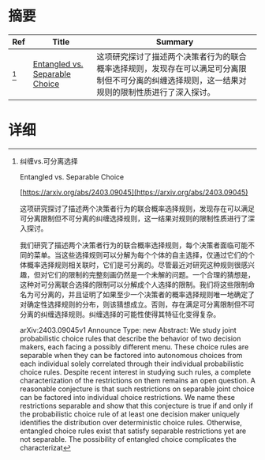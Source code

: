 # 摘要

| Ref | Title | Summary |
| --- | --- | --- |
| [^1] | [Entangled vs. Separable Choice](https://arxiv.org/abs/2403.09045) | 这项研究探讨了描述两个决策者行为的联合概率选择规则，发现存在可以满足可分离限制但不可分离的纠缠选择规则，这一结果对规则的限制性质进行了深入探讨。 |

# 详细

[^1]: 纠缠vs.可分离选择

    Entangled vs. Separable Choice

    [https://arxiv.org/abs/2403.09045](https://arxiv.org/abs/2403.09045)

    这项研究探讨了描述两个决策者行为的联合概率选择规则，发现存在可以满足可分离限制但不可分离的纠缠选择规则，这一结果对规则的限制性质进行了深入探讨。

    

    我们研究了描述两个决策者行为的联合概率选择规则，每个决策者面临可能不同的菜单。当这些选择规则可以分解为每个个体的自主选择，仅通过它们的个体概率选择规则相关联时，它们是可分离的。尽管最近对研究这种规则很感兴趣，但对它们的限制的完整刻画仍然是一个未解的问题。一个合理的猜想是，这种对可分离联合选择的限制可以分解成个人选择的限制。我们将这些限制命名为可分离的，并且证明了如果至少一个决策者的概率选择规则唯一地确定了对确定性选择规则的分布，则该猜想成立。否则，存在满足可分离限制但不可分离的纠缠选择规则。纠缠选择的可能性使得其特征化变得复杂。

    arXiv:2403.09045v1 Announce Type: new  Abstract: We study joint probabilistic choice rules that describe the behavior of two decision makers, each facing a possibly different menu. These choice rules are separable when they can be factored into autonomous choices from each individual solely correlated through their individual probabilistic choice rules. Despite recent interest in studying such rules, a complete characterization of the restrictions on them remains an open question. A reasonable conjecture is that such restrictions on separable joint choice can be factored into individual choice restrictions. We name these restrictions separable and show that this conjecture is true if and only if the probabilistic choice rule of at least one decision maker uniquely identifies the distribution over deterministic choice rules. Otherwise, entangled choice rules exist that satisfy separable restrictions yet are not separable. The possibility of entangled choice complicates the characterizat
    

